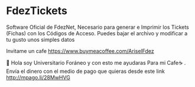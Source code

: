 # FdezTickets
Software Oficial de FdezNet, Necesario para generar e Imprimir los Tickets (Fichas) con los Códigos de Acceso. 
Puedes bajar el archivo y modificar a tu gusto unos simples datos

Invitame un cafe https://www.buymeacoffee.com/AriselFdez

👋 Hola soy Universitario Foráneo y con esto me ayudaras Para mi  Cafe☕️ . Envía el dinero con el medio de pago que quieras desde este link http://mpago.li/28MwHVG
